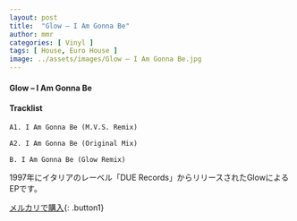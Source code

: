 ```yaml
---
layout: post
title:  "Glow – I Am Gonna Be"
author: mmr
categories: [ Vinyl ]
tags: [ House, Euro House ]
image: ../assets/images/Glow – I Am Gonna Be.jpg
---
```


#### Glow – I Am Gonna Be

#### Tracklist
```md
A1. I Am Gonna Be (M.V.S. Remix)

A2. I Am Gonna Be (Original Mix)

B. I Am Gonna Be (Glow Remix)
```

1997年にイタリアのレーベル「DUE Records」からリリースされたGlowによるEPです。

[メルカリで購入](https://jp.mercari.com/item/m91456308602){: .button1}

